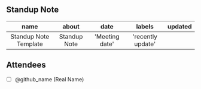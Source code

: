 ## Standup Note

| name | about | date | labels | updated |
| :----: | :----: | :----: | :----: | :----: |
| Standup Note Template | Standup Note | 'Meeting date' | 'recently update' |

## Attendees

- [ ] @github_name (Real Name)

